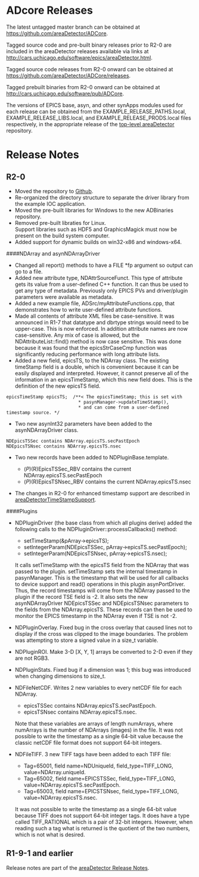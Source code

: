 ADcore Releases
===============

The latest untagged master branch can be obtained at
https://github.com/areaDetector/ADCore.

Tagged source code and pre-built binary releases prior to R2-0 are included
in the areaDetector releases available via links at
http://cars.uchicago.edu/software/epics/areaDetector.html.

Tagged source code releases from R2-0 onward can be obtained at 
https://github.com/areaDetector/ADCore/releases.

Tagged prebuilt binaries from R2-0 onward can be obtained at
http://cars.uchicago.edu/software/pub/ADCore.

The versions of EPICS base, asyn, and other synApps modules used for each release can be obtained from 
the EXAMPLE_RELEASE_PATHS.local, EXAMPLE_RELEASE_LIBS.local, and EXAMPLE_RELEASE_PRODS.local
files respectively, in the appropriate release of the 
[top-level areaDetector](https://github.com/areaDetector/areaDetector) repository.


Release Notes
=============

R2-0
----
* Moved the repository to [Github](https://github.com/areaDetector/ADCore).
* Re-organized the directory structure to separate the driver library from the example IOC application.
* Moved the pre-built libraries for Windows to the new ADBinaries repository.
* Removed pre-built libraties for Linux.  
  Support libraries such as HDF5 and GraphicsMagick must now be present on the build system computer.
* Added support for dynamic builds on win32-x86 and windows-x64. 

####NDArray and asynNDArrayDriver
* Changed all report() methods to have a FILE *fp argument so output can go to a file. 
* Added new attribute type, NDAttrSourceFunct. 
  This type of attribute gets its value from a user-defined C++ function. 
  It can thus be used to get any type of metadata. Previously only EPICS PVs 
  and driver/plugin parameters were available as metadata. 
* Added a new example file, ADSrc/myAttributeFunctions.cpp, that demonstrates 
  how to write user-defined attribute functions. 
* Made all contents of attribute XML files be case-sensitive. It was announced in R1-7 that 
  datatype and dbrtype strings would need to be upper-case. This is now enforced. 
  In addition attribute names are now case-sensitive. 
  Any mix of case is allowed, but the NDAttributeList::find() method is now case sensitive. 
  This was done because it was found that the epicsStrCaseCmp function was significantly 
  reducing performance with long attribute lists. 
* Added a new field, epicsTS, to the NDArray class. The existing timeStamp field is a double,
  which is convenient because it can be easily displayed and interpreted.  However, it cannot
  preserve all of the information in an epicsTimeStamp, which this new field does.
  This is the definition of the new epicsTS field.
```
epicsTimeStamp epicsTS;  /**< The epicsTimeStamp; this is set with
                           * pasynManager->updateTimeStamp(), 
                           * and can come from a user-defined timestamp source. */
```
* Two new asynInt32 parameters have been added to the asynNDArrayDriver class.
```
NDEpicsTSSec contains NDArray.epicsTS.secPastEpoch
NDEpicsTSNsec contains NDArray.epicsTS.nsec
```
* Two new records have been added to NDPluginBase.template.
    - $(P)$(R)EpicsTSSec_RBV contains the current NDArray.epicsTS.secPastEpoch
    - $(P)$(R)EpicsTSNsec_RBV contains the current NDArray.epicsTS.nsec



* The changes in R2-0 for enhanced timestamp support are described in 
[areaDetectorTimeStampSupport](https://cars.uchicago.edu/software/epics/areaDetectorTimeStampSupport.html).

   
####Plugins
* NDPluginDriver (the base class from which all plugins derive) added the following calls
  to the NDPluginDriver::processCallbacks() method:
    - setTimeStamp(&pArray->epicsTS);
    - setIntegerParam(NDEpicsTSSec, pArray->epicsTS.secPastEpoch);
    - setIntegerParam(NDEpicsTSNsec, pArray->epicsTS.nsec);

  It calls setTimeStamp with the epicsTS field from the NDArray that was passed to the
  plugin. setTimeStamp sets the internal timestamp in pasynManager. This is the timestamp
  that will be used for all callbacks to device support and read() operations in this
  plugin asynPortDriver. Thus, the record timestamps will come from the NDArray passed
  to the plugin if the record TSE field is -2. It also sets the new asynNDArrayDriver
  NDEpicsTSSec and NDEpicsTSNsec parameters to the fields from the NDArray.epicsTS.
  These records can then be used to monitor the EPICS timestamp in the NDArray even
  if TSE is not -2.
* NDPluginOverlay. Fixed bug in the cross overlay that caused lines not to display if the cross was 
  clipped to the image boundaries. The problem was attempting to store a signed value in a size_t variable. 
* NDPluginROI. Make 3-D [X, Y, 1] arrays be converted to 2-D even if they are not RGB3. 
* NDPluginStats. Fixed bug if a dimension was 1; this bug was introduced when changing dimensions to size_t. 
* NDFileNetCDF. Writes 2 new variables to every netCDF file for each NDArray. 
    - epicsTSSec contains NDArray.epicsTS.secPastEpoch. 
    - epicsTSNsec contains NDArray.epicsTS.nsec. 
    
  Note that these variables are arrays of length numArrays,
  where numArrays is the number of NDArrays (images) in the file. It was not possible
  to write the timestamp as a single 64-bit value because the classic netCDF file
  format does not support 64-bit integers.
* NDFileTIFF. 3 new TIFF tags have been added to each TIFF file:</p>
    - Tag=65001, field name=NDUniqueId, field_type=TIFF_LONG, value=NDArray.uniqueId.
    - Tag=65002, field name=EPICSTSSec, field_type=TIFF_LONG, value=NDArray.epicsTS.secPastEpoch.
    - Tag=65003, field name=EPICSTSNsec, field_type=TIFF_LONG, value=NDArray.epicsTS.nsec.

  It was not possible to write the timestamp as a single 64-bit value because TIFF
  does not support 64-bit integer tags. It does have a type called TIFF_RATIONAL which
  is a pair of 32-bit integers. However, when reading such a tag what is returned
  is the quotient of the two numbers, which is not what is desired.



R1-9-1 and earlier
------------------
Release notes are part of the
[areaDetector Release Notes](http://cars.uchicago.edu/software/epics/areaDetectorReleaseNotes.html).

